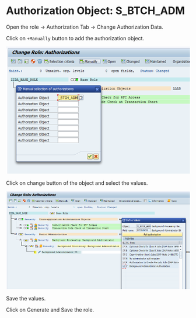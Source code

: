 # Authorization Object: S_BTCH_ADM

Open the role -> Authorization Tab -> Change Authorization Data.

Click on `+Manually` button to add the authorization object.

<img src="general/assets/images/btch-admin-insert.png" width="700" />

Click on change button of the object and select the values.

<img src="general/assets/images/btch-admin-values.png" width="700" />

Save the values.

Click on Generate and Save the role.
